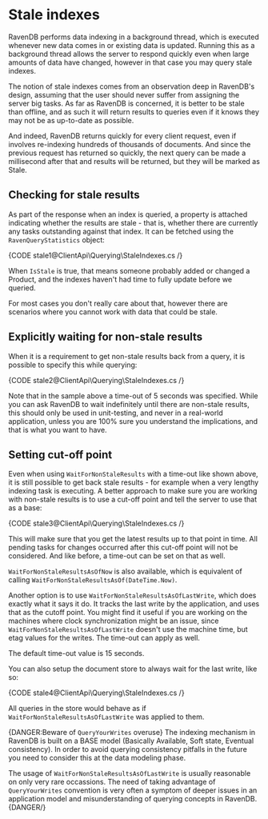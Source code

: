 ﻿# Stale indexes

RavenDB performs data indexing in a background thread, which is executed whenever new data comes in or existing data is updated. Running this as a background thread allows the server to respond quickly even when large amounts of data have changed, however in that case you may query stale indexes.

The notion of stale indexes comes from an observation deep in RavenDB's design, assuming that the user should never suffer from assigning the server big tasks. As far as RavenDB is concerned, it is better to be stale than offline, and as such it will return results to queries even if it knows they may not be as up-to-date as possible.

And indeed, RavenDB returns quickly for every client request, even if involves re-indexing hundreds of thousands of documents. And since the previous request has returned so quickly, the next query can be made a millisecond after that and results will be returned, but they will be marked as Stale.

## Checking for stale results

As part of the response when an index is queried, a property is attached indicating whether the results are stale - that is, whether there are currently any tasks outstanding against that index. It can be fetched using the `RavenQueryStatistics` object:

{CODE stale1@ClientApi\Querying\StaleIndexes.cs /}

When `IsStale` is true, that means someone probably added or changed a Product, and the indexes haven't had time to fully update before we queried.

For most cases you don't really care about that, however there are scenarios where you cannot work with data that could be stale.

## Explicitly waiting for non-stale results

When it is a requirement to get non-stale results back from a query, it is possible to specify this while querying:

{CODE stale2@ClientApi\Querying\StaleIndexes.cs /}

Note that in the sample above a time-out of 5 seconds was specified. While you can ask RavenDB to wait indefinitely until there are non-stale results, this should only be used in unit-testing, and never in a real-world application, unless you are 100% sure you understand the implications, and that is what you want to have.

## Setting cut-off point

Even when using `WaitForNonStaleResults` with a time-out like shown above, it is still possible to get back stale results - for example when a very lengthy indexing task is executing. A better approach to make sure you are working with non-stale results is to use a cut-off point and tell the server to use that as a base:

{CODE stale3@ClientApi\Querying\StaleIndexes.cs /}

This will make sure that you get the latest results up to that point in time. All pending tasks for changes occurred after this cut-off point will not be considered. And like before, a time-out can be set on that as well.

`WaitForNonStaleResultsAsOfNow` is also available, which is equivalent of calling `WaitForNonStaleResultsAsOf(DateTime.Now)`.

Another option is to use `WaitForNonStaleResultsAsOfLastWrite`, which does exactly what it says it do. It tracks the last write by the application, and uses that as the cutoff point. You might find it useful if you are working on the machines where clock synchronization might be an issue, since `WaitForNonStaleResultsAsOfLastWrite` doesn't use the machine time, but etag values for the writes. The time-out can apply as well.

The default time-out value is 15 seconds.

You can also setup the document store to always wait for the last write, like so:

{CODE stale4@ClientApi\Querying\StaleIndexes.cs /}

All queries in the store would behave as if `WaitForNonStaleResultsAsOfLastWrite` was applied to them.

{DANGER:Beware of `QueryYourWrites` overuse}
The indexing mechanism in RavenDB is built on a BASE model (Basically Available, Soft state, Eventual consistency). In order to avoid querying consistency pitfalls in the future you need to consider this at the data modeling phase.

The usage of `WaitForNonStaleResultsAsOfLastWrite` is usually reasonable on only very rare occassions. The need of taking advantage of `QueryYourWrites` convention is very often a symptom of deeper issues in an application model and misunderstanding of querying concepts in RavenDB. 
{DANGER/}